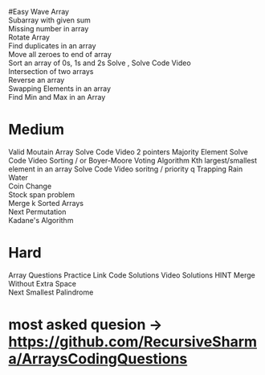 #Easy
Wave Array				
Subarray with given sum				
Missing number in array				
Rotate Array				
Find duplicates in an array				
Move all zeroes to end of array				
Sort an array of 0s, 1s and 2s	Solve , Solve	Code	Video	
Intersection of two arrays				
Reverse an array				
Swapping Elements in an array				
Find Min and Max in an Array


# Medium 
Valid Moutain Array	Solve	Code	Video	2 pointers
Majority Element	Solve	Code	Video	Sorting / or Boyer-Moore Voting Algorithm
Kth largest/smallest element in an array	Solve	Code	Video	soritng / priority q
Trapping Rain Water				
Coin Change				
Stock span problem				
Merge k Sorted Arrays				
Next Permutation				
Kadane's Algorithm

# Hard
Array Questions	Practice Link	Code Solutions	Video Solutions	HINT
Merge Without Extra Space				
Next Smallest Palindrome


# most asked quesion -> https://github.com/RecursiveSharma/ArraysCodingQuestions